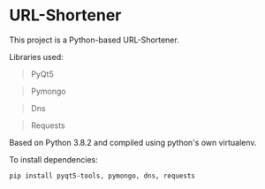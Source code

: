 # URL-Shortener

This project is a Python-based URL-Shortener. 

Libraries used:
>PyQt5

>Pymongo

>Dns

>Requests

Based on Python 3.8.2 and compiled using python's own virtualenv.

To install dependencies:

~~~
pip install pyqt5-tools, pymongo, dns, requests
~~~